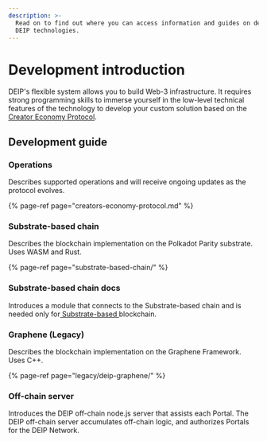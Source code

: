 ```yaml
---
description: >-
  Read on to find out where you can access information and guides on developing
  DEIP technologies.
---
```


# Development introduction

DEIP's flexible system allows you to build Web-3 infrastructure. It requires strong programming skills to immerse yourself in the low-level technical features of the technology to develop your custom solution based on the [Creator Economy Protocol](../learn/protocol/).

## Development guide

### Operations 

Describes supported operations and will receive ongoing updates as the protocol evolves.

{% page-ref page="creators-economy-protocol.md" %}

### Substrate-based chain

Describes the blockchain implementation on the Polkadot Parity substrate. Uses WASM and Rust. 

{% page-ref page="substrate-based-chain/" %}

### Substrate-based chain docs

Introduces a module that connects to the Substrate-based chain and is needed only for[ Substrate-based ](substrate-based-chain/)blockchain.

### Graphene \(Legacy\)

Describes the blockchain implementation on the Graphene Framework. Uses C++.

{% page-ref page="legacy/deip-graphene/" %}

### Off-chain server  

Introduces the DEIP off-chain node.js server that assists each Portal. The DEIP off-chain server accumulates off-chain logic, and authorizes Portals for the DEIP Network.

